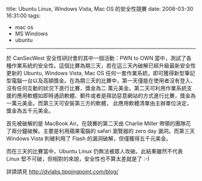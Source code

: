 title: Ubuntu Linux, Windows Vista, Mac OS 的安全性競賽
date: 2008-03-30 16:31:00
tags: 
- mac os
- MS Windows
- ubuntu
---

於 CanSecWest 安全性研討會的其中一個活動：PWN to OWN 當中，測試了各種作業系統的安全性。這個比賽為期三天，若在這三天內破解已經升級最新安全性更新的 Ubuntu, Windows Vista, Mac OS 任何一套作業系統，即可獲得新型筆記型電腦一台以及高額獎金。在為期三天的比賽中，第一天僅能在使用者沒有登入、沒有任何互動的狀況下進行比賽，獎金為二 萬元美金。第二天可利用作業系統支援的應用軟體如即時通訊軟體、郵件或者是拜訪惡意網站的方式進行比賽，獎金為一萬元美金。而第三天可安裝第三方的軟體， 此應用軟體清單由主辦單位決定，獎金為五千元美金。

首先被破解的是 MacBook Air。在競賽的第二天由 Charlie Miller 帶領的團隊花了兩分鐘破解。主要是利用蘋果電腦的 safari 瀏覽器的 zero day 漏洞。而第三天 Windows Vista 則被利用了 Flash 的漏洞破解，但僅獲得五千元美金。

而在三天的比賽當中，Ubuntu Linux 仍無法被眾人攻破。此結果雖然不代表 Linux 堅不可破，但相對的來說，安全性也不算太差就是了 :-)

詳請請見 http://dvlabs.tippingpoint.com/blog/